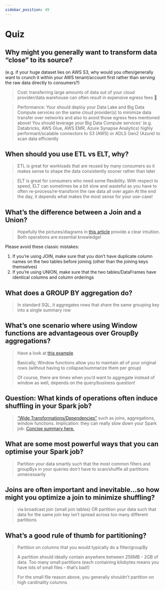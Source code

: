 ```yaml
---
sidebar_position: 49
---
```



# Quiz

## Why might you generally want to transform data “close” to its source?
(e.g. if your huge dataset lies on AWS S3, why would you often/generally want to crunch it within your AWS tenant/account first rather than serving the raw data directly to consumers?)


> Cost: transferring large amounts of data out of your cloud provider/data warehouse can often result in expensive egress fees 😤

> Performance:
Your should deploy your Data Lake and Big Data Compute services on the same cloud provider(s) to minimize data transfer over networks and also to avoid those egress fees mentioned above!
You should leverage your Big Data Compute services’ (e.g. Databricks, AWS Glue, AWS EMR, Azure Synapse Analytics) highly performant/scalable connectors to S3 (AWS) or ADLS Gen2 (Azure) to scan data efficiently

## When should you use ETL vs ELT, why?

> ETL is great for workloads that are reused by many consumers so it makes sense to shape the data consistently sooner rather than later 

> ELT is great for consumers who need some flexibility. With respect to speed, ELT can sometimes be a bit slow and wasteful as you have to often re-process/re-transform the raw data all over again
At the end the day, it depends what makes the most sense for your use-case!


## What’s the difference between a Join and a Union?

> Hopefully the pictures/diagrams in [this article](https://www.essentialsql.com/what-is-the-difference-between-a-join-and-a-union/) provide a clear intuition. 
Both operations are essential knowledge!

Please avoid these classic mistakes:
1. If you’re using JOIN, make sure that you don’t have duplicate column names on the two tables before joining (other than the joining keys themselves)
2. If you’re using UNION, make sure that the two tables/DataFrames have identical columns and column orderings

## What does a GROUP BY aggregation do?
> In standard SQL, it aggregates rows that share the same grouping key into a single summary row



## What’s one scenario where using Window functions are advantageous over GroupBy aggregations?
 > Have a look at [this example](https://databricks.com/blog/2015/07/15/introducing-window-functions-in-spark-sql.html)
>
> Basically, Window functions allow you to maintain all of your original rows (without having to collapse/summarize them per group)
>
> Of course, there are times when you’d want to aggregate instead of window as well, depends on the query/business question!

## Question: What kinds of operations often induce shuffling in your Spark job?
> [“Wide Transformations/Dependencies”](https://databricks.com/glossary/what-are-transformations) such as joins, aggregations, window functions. Implication: they can really slow down your Spark job. [Concise summary here.](https://databricks.com/glossary/what-are-transformations)

## What are some most powerful ways that you can optimise your Spark job?
> Partition your data smartly such that the most common filters and groupBys in your queries don’t have to scan/shuffle all partitions unnecessarily


## Joins are often important and inevitable...so how might you optimize a join to minimize shuffling?
> via broadcast join (small join tables) OR partition your data such that data for the same join key isn’t spread across too many different partitions


## What’s a good rule of thumb for partitioning?
> Partition on columns that you would typically do a filter/groupBy 
> 
> A partition should ideally contain anywhere between 256MB - 2GB of data. Too many small partitions (each containing kilobytes means you have lots of small files - that’s bad!)
>
> For the small file reason above, you generally shouldn’t partition on high cardinality columns


